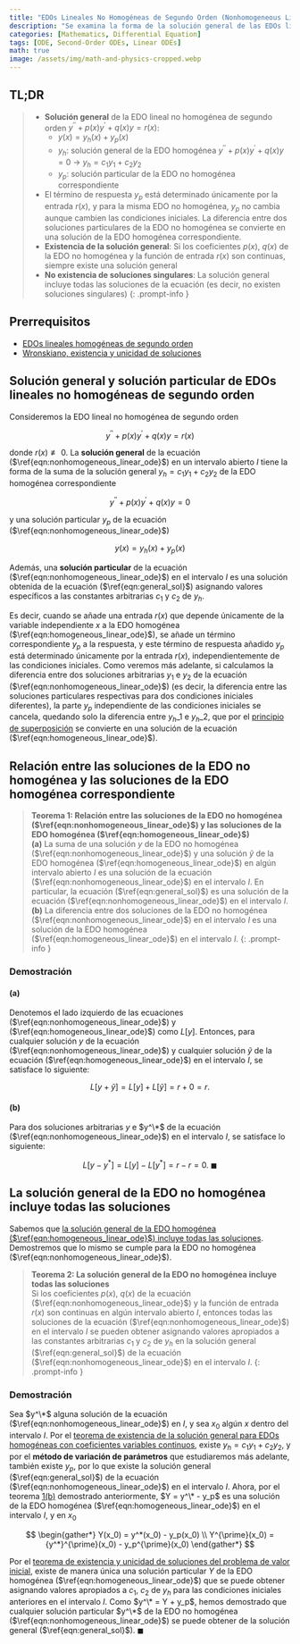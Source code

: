 ```yaml
---
title: "EDOs Lineales No Homogéneas de Segundo Orden (Nonhomogeneous Linear ODEs of Second Order)"
description: "Se examina la forma de la solución general de las EDOs lineales no homogéneas de segundo orden, centrándose en su relación con las soluciones de las ecuaciones diferenciales lineales homogéneas correspondientes, y se demuestra la existencia de la solución general y la no existencia de soluciones singulares."
categories: [Mathematics, Differential Equation]
tags: [ODE, Second-Order ODEs, Linear ODEs]
math: true
image: /assets/img/math-and-physics-cropped.webp
---
```


## TL;DR
> - **Solución general** de la EDO lineal no homogénea de segundo orden $y^{\prime\prime} + p(x)y^{\prime} + q(x)y = r(x)$:
>   - $y(x) = y_h(x) + y_p(x)$
>   - $y_h$: solución general de la EDO homogénea $y^{\prime\prime} + p(x)y^{\prime} + q(x)y = 0$ → $y_h = c_1y_1 + c_2y_2$
>   - $y_p$: solución particular de la EDO no homogénea correspondiente
> - El término de respuesta $y_p$ está determinado únicamente por la entrada $r(x)$, y para la misma EDO no homogénea, $y_p$ no cambia aunque cambien las condiciones iniciales. La diferencia entre dos soluciones particulares de la EDO no homogénea se convierte en una solución de la EDO homogénea correspondiente.
> - **Existencia de la solución general**: Si los coeficientes $p(x)$, $q(x)$ de la EDO no homogénea y la función de entrada $r(x)$ son continuas, siempre existe una solución general
> - **No existencia de soluciones singulares**: La solución general incluye todas las soluciones de la ecuación (es decir, no existen soluciones singulares)
{: .prompt-info }

## Prerrequisitos
- [EDOs lineales homogéneas de segundo orden](/posts/homogeneous-linear-odes-of-second-order/)
- [Wronskiano, existencia y unicidad de soluciones](/posts/wronskian-existence-and-uniqueness-of-solutions/)

## Solución general y solución particular de EDOs lineales no homogéneas de segundo orden
Consideremos la EDO lineal no homogénea de segundo orden

$$ y^{\prime\prime} + p(x)y^{\prime} + q(x)y = r(x) \label{eqn:nonhomogeneous_linear_ode}\tag{1}$$

donde $r(x) \not\equiv 0$. La **solución general** de la ecuación ($\ref{eqn:nonhomogeneous_linear_ode}$) en un intervalo abierto $I$ tiene la forma de la suma de la solución general $y_h = c_1y_1 + c_2y_2$ de la EDO homogénea correspondiente

$$ y^{\prime\prime} + p(x)y^{\prime} + q(x)y = 0 \label{eqn:homogeneous_linear_ode}\tag{2} $$

y una solución particular $y_p$ de la ecuación ($\ref{eqn:nonhomogeneous_linear_ode}$)

$$ y(x) = y_h(x) + y_p(x) \label{eqn:general_sol}\tag{3}$$

Además, una **solución particular** de la ecuación ($\ref{eqn:nonhomogeneous_linear_ode}$) en el intervalo $I$ es una solución obtenida de la ecuación ($\ref{eqn:general_sol}$) asignando valores específicos a las constantes arbitrarias $c_1$ y $c_2$ de $y_h$.

Es decir, cuando se añade una entrada $r(x)$ que depende únicamente de la variable independiente $x$ a la EDO homogénea ($\ref{eqn:homogeneous_linear_ode}$), se añade un término correspondiente $y_p$ a la respuesta, y este término de respuesta añadido $y_p$ está determinado únicamente por la entrada $r(x)$, independientemente de las condiciones iniciales. Como veremos más adelante, si calculamos la diferencia entre dos soluciones arbitrarias $y_1$ e $y_2$ de la ecuación ($\ref{eqn:nonhomogeneous_linear_ode}$) (es decir, la diferencia entre las soluciones particulares respectivas para dos condiciones iniciales diferentes), la parte $y_p$ independiente de las condiciones iniciales se cancela, quedando solo la diferencia entre ${y_h}\_1$ e ${y_h}\_2$, que por el [principio de superposición](/posts/homogeneous-linear-odes-of-second-order/#principio-de-superposición) se convierte en una solución de la ecuación ($\ref{eqn:homogeneous_linear_ode}$).

## Relación entre las soluciones de la EDO no homogénea y las soluciones de la EDO homogénea correspondiente
> **Teorema 1: Relación entre las soluciones de la EDO no homogénea ($\ref{eqn:nonhomogeneous_linear_ode}$) y las soluciones de la EDO homogénea ($\ref{eqn:homogeneous_linear_ode}$)**  
> **(a)** La suma de una solución $y$ de la EDO no homogénea ($\ref{eqn:nonhomogeneous_linear_ode}$) y una solución $\tilde{y}$ de la EDO homogénea ($\ref{eqn:homogeneous_linear_ode}$) en algún intervalo abierto $I$ es una solución de la ecuación ($\ref{eqn:nonhomogeneous_linear_ode}$) en el intervalo $I$. En particular, la ecuación ($\ref{eqn:general_sol}$) es una solución de la ecuación ($\ref{eqn:nonhomogeneous_linear_ode}$) en el intervalo $I$.  
> **(b)** La diferencia entre dos soluciones de la EDO no homogénea ($\ref{eqn:nonhomogeneous_linear_ode}$) en el intervalo $I$ es una solución de la EDO homogénea ($\ref{eqn:homogeneous_linear_ode}$) en el intervalo $I$.
{: .prompt-info }

### Demostración
#### (a)
Denotemos el lado izquierdo de las ecuaciones ($\ref{eqn:nonhomogeneous_linear_ode}$) y ($\ref{eqn:homogeneous_linear_ode}$) como $L[y]$. Entonces, para cualquier solución $y$ de la ecuación ($\ref{eqn:nonhomogeneous_linear_ode}$) y cualquier solución $\tilde{y}$ de la ecuación ($\ref{eqn:homogeneous_linear_ode}$) en el intervalo $I$, se satisface lo siguiente:

$$ L[y + \tilde{y}] = L[y] + L[\tilde{y}] = r + 0 = r. $$

#### (b)
Para dos soluciones arbitrarias $y$ e $y^\*$ de la ecuación ($\ref{eqn:nonhomogeneous_linear_ode}$) en el intervalo $I$, se satisface lo siguiente:

$$ L[y - y^*] = L[y] - L[y^*] = r - r = 0.\ \blacksquare $$

## La solución general de la EDO no homogénea incluye todas las soluciones
Sabemos que [la solución general de la EDO homogénea ($\ref{eqn:homogeneous_linear_ode}$) incluye todas las soluciones](/posts/wronskian-existence-and-uniqueness-of-solutions/#no-existencia-de-soluciones-singulares). Demostremos que lo mismo se cumple para la EDO no homogénea ($\ref{eqn:nonhomogeneous_linear_ode}$).

> **Teorema 2: La solución general de la EDO no homogénea incluye todas las soluciones**  
> Si los coeficientes $p(x)$, $q(x)$ de la ecuación ($\ref{eqn:nonhomogeneous_linear_ode}$) y la función de entrada $r(x)$ son continuas en algún intervalo abierto $I$, entonces todas las soluciones de la ecuación ($\ref{eqn:nonhomogeneous_linear_ode}$) en el intervalo $I$ se pueden obtener asignando valores apropiados a las constantes arbitrarias $c_1$ y $c_2$ de $y_h$ en la solución general ($\ref{eqn:general_sol}$) de la ecuación ($\ref{eqn:nonhomogeneous_linear_ode}$) en el intervalo $I$.
{: .prompt-info }

### Demostración
Sea $y^\*$ alguna solución de la ecuación ($\ref{eqn:nonhomogeneous_linear_ode}$) en $I$, y sea $x_0$ algún $x$ dentro del intervalo $I$. Por el [teorema de existencia de la solución general para EDOs homogéneas con coeficientes variables continuos](/posts/wronskian-existence-and-uniqueness-of-solutions/#existencia-de-la-solución-general), existe $y_h = c_1y_1 + c_2y_2$, y por el **método de variación de parámetros** que estudiaremos más adelante, también existe $y_p$, por lo que existe la solución general ($\ref{eqn:general_sol}$) de la ecuación ($\ref{eqn:nonhomogeneous_linear_ode}$) en el intervalo $I$. Ahora, por el teorema [1(b)](#relación-entre-las-soluciones-de-la-edo-no-homogénea-y-las-soluciones-de-la-edo-homogénea-correspondiente) demostrado anteriormente, $Y = y^\* - y_p$ es una solución de la EDO homogénea ($\ref{eqn:homogeneous_linear_ode}$) en el intervalo $I$, y en $x_0$

$$ \begin{gather*}
Y(x_0) = y^*(x_0) - y_p(x_0) \\
Y^{\prime}(x_0) = {y^*}^{\prime}(x_0) - y_p^{\prime}(x_0)
\end{gather*} $$

Por el [teorema de existencia y unicidad de soluciones del problema de valor inicial](/posts/wronskian-existence-and-uniqueness-of-solutions/#teorema-de-existencia-y-unicidad-de-soluciones-del-problema-de-valor-inicial), existe de manera única una solución particular $Y$ de la EDO homogénea ($\ref{eqn:homogeneous_linear_ode}$) que se puede obtener asignando valores apropiados a $c_1$, $c_2$ de $y_h$ para las condiciones iniciales anteriores en el intervalo $I$. Como $y^\* = Y + y_p$, hemos demostrado que cualquier solución particular $y^\*$ de la EDO no homogénea ($\ref{eqn:nonhomogeneous_linear_ode}$) se puede obtener de la solución general ($\ref{eqn:general_sol}$). $\blacksquare$
